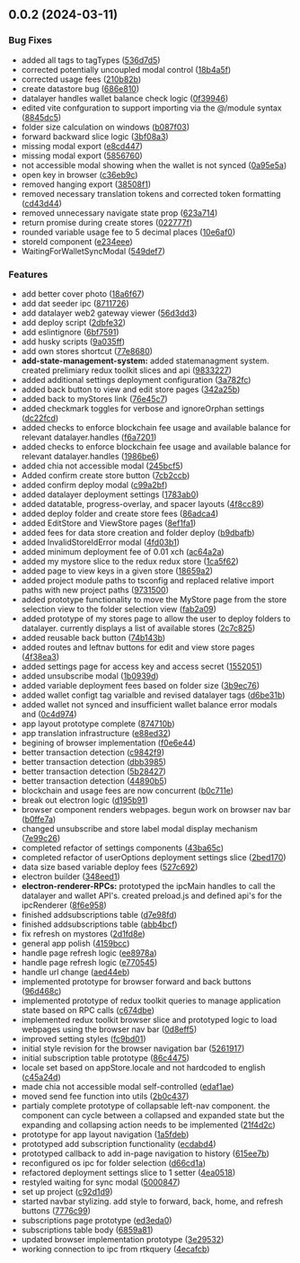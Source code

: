 ## 0.0.2 (2024-03-11)


### Bug Fixes

* added all tags to tagTypes ([536d7d5](https://github.com/Datalayer-Storage/Sprout-UI/commit/536d7d5833f977b346acf88d37c47ba05d9e8b5f))
* corrected potentially uncoupled modal control ([18b4a5f](https://github.com/Datalayer-Storage/Sprout-UI/commit/18b4a5fb72eb812acf36b71d62cc4a159534665e))
* corrected usage fees ([210b82b](https://github.com/Datalayer-Storage/Sprout-UI/commit/210b82b019f1a6b76fd0bbfe8238366d11a8f30c))
* create datastore bug ([686e810](https://github.com/Datalayer-Storage/Sprout-UI/commit/686e810659b35ae8db6aecf1324570ab2de3b3a3))
* datalayer handles wallet balance check logic ([0f39946](https://github.com/Datalayer-Storage/Sprout-UI/commit/0f399467dc0cd4079d68da0fa15e475c92decc74))
* edited vite confguration to support importing via the @/module syntax ([8845dc5](https://github.com/Datalayer-Storage/Sprout-UI/commit/8845dc5d13ac4c0f418a488f5164234338de8174))
* folder size calculation on windows ([b087f03](https://github.com/Datalayer-Storage/Sprout-UI/commit/b087f0370bd135d6a56355f8f360d2003f8d388f))
* forward backward slice logic ([3bf08a3](https://github.com/Datalayer-Storage/Sprout-UI/commit/3bf08a3ca9cb21180afe3da21609acbc1fb1444f))
* missing modal export ([e8cd447](https://github.com/Datalayer-Storage/Sprout-UI/commit/e8cd447c433658a801cacf9e3779e105dbe6ea02))
* missing modal export ([5856760](https://github.com/Datalayer-Storage/Sprout-UI/commit/5856760a7d435c6d35f29e5c2eb72ce6a9dc4fae))
* not accessible modal showing when the wallet is not synced ([0a95e5a](https://github.com/Datalayer-Storage/Sprout-UI/commit/0a95e5a1958d294871b071b9616071b31d9d6ac3))
* open key in browser ([c36eb9c](https://github.com/Datalayer-Storage/Sprout-UI/commit/c36eb9c0f13e6af0e1401188d8ec62e023e94f8d))
* removed hanging export ([38508f1](https://github.com/Datalayer-Storage/Sprout-UI/commit/38508f163d13f07333d915d43e3231b6c0433b08))
* removed necessary translation tokens and corrected token formatting ([cd43d44](https://github.com/Datalayer-Storage/Sprout-UI/commit/cd43d445c343df5f2f54d9b83e26296525b520aa))
* removed unnecessary navigate state prop ([623a714](https://github.com/Datalayer-Storage/Sprout-UI/commit/623a714b526a959db9247736dcfa6873a17645d9))
* return promise during create stores ([022777f](https://github.com/Datalayer-Storage/Sprout-UI/commit/022777fd5b51b5e8f0c296217770e3cb407aee4b))
* rounded variable usage fee to 5 decimal places ([10e6af0](https://github.com/Datalayer-Storage/Sprout-UI/commit/10e6af0b3f584421a12d4221354a832940834967))
* storeId component ([e234eee](https://github.com/Datalayer-Storage/Sprout-UI/commit/e234eee3e11183d54da5b6a86caeed596495c4c9))
* WaitingForWalletSyncModal ([549def7](https://github.com/Datalayer-Storage/Sprout-UI/commit/549def72adad63b3d7b638512c721035c263fad2))


### Features

* add better cover photo ([18a6f67](https://github.com/Datalayer-Storage/Sprout-UI/commit/18a6f67f87aecac499780dde4e39d62d13de35b7))
* add dat seeder ipc ([8711726](https://github.com/Datalayer-Storage/Sprout-UI/commit/8711726f6b889a7a26207b8c51b8097b275b8178))
* add datalayer web2 gateway viewer ([56d3dd3](https://github.com/Datalayer-Storage/Sprout-UI/commit/56d3dd3a6dd4d14c5a77c65d3ba47d43680801ae))
* add deploy script ([2dbfe32](https://github.com/Datalayer-Storage/Sprout-UI/commit/2dbfe328b3b691d794cf702c65c3ebc7d1c456c4))
* add eslintignore ([6bf7591](https://github.com/Datalayer-Storage/Sprout-UI/commit/6bf759102b43f81e2304ae5a99bca5be80fd231a))
* add husky scripts ([9a035ff](https://github.com/Datalayer-Storage/Sprout-UI/commit/9a035ff81e4631ac5a48cb3920ff91008d5fd649))
* add own stores shortcut ([77e8680](https://github.com/Datalayer-Storage/Sprout-UI/commit/77e8680512a0fad295299ccdbdc247174c54b970))
* **add-state-management-system:** added statemanagment system. created prelimiary redux toolkit slices and api ([9833227](https://github.com/Datalayer-Storage/Sprout-UI/commit/98332274cac0c776a66a2ca3d259c55e23005671))
* added additional settings deployment configuration ([3a782fc](https://github.com/Datalayer-Storage/Sprout-UI/commit/3a782fc40e319d60c60d5e579c746d5cf092dd75))
* added back button to view and edit store pages ([342a25b](https://github.com/Datalayer-Storage/Sprout-UI/commit/342a25b2dc4e212fd3199cec662cc8da3816090b))
* added back to myStores link ([76e45c7](https://github.com/Datalayer-Storage/Sprout-UI/commit/76e45c76f6b11620dba7daa7c87857b79becf9c0))
* added checkmark toggles for verbose and ignoreOrphan settings ([dc22fcd](https://github.com/Datalayer-Storage/Sprout-UI/commit/dc22fcd5930c8eaffca05b351a410bf22df4c1a8))
* added checks to enforce blockchain fee usage and available balance for relevant datalayer.handles ([f6a7201](https://github.com/Datalayer-Storage/Sprout-UI/commit/f6a720135ff4470a379e9cdf0363ab861864142e))
* added checks to enforce blockchain fee usage and available balance for relevant datalayer.handles ([1986be6](https://github.com/Datalayer-Storage/Sprout-UI/commit/1986be61b63652f20d7866a1d8b15a04053604ea))
* added chia not accessible modal ([245bcf5](https://github.com/Datalayer-Storage/Sprout-UI/commit/245bcf583e031a905cb1f4a5f4afb67d52e44e87))
* Added confirm create store button ([7cb2ccb](https://github.com/Datalayer-Storage/Sprout-UI/commit/7cb2ccb49c041b916ad27efae89db5d55e8ec4b7))
* added confirm deploy modal ([c99a2bf](https://github.com/Datalayer-Storage/Sprout-UI/commit/c99a2bf798dd294e6fea62b23be2d13ce4ebdee4))
* added datalayer deployment settings ([1783ab0](https://github.com/Datalayer-Storage/Sprout-UI/commit/1783ab023688b662c07a623ad83343851fd36d7c))
* added datatable, progress-overlay, and spacer layouts ([4f8cc89](https://github.com/Datalayer-Storage/Sprout-UI/commit/4f8cc895b741cca24f0ac1e7ffb761ee023dcebe))
* added deploy folder and create store fees ([86adca4](https://github.com/Datalayer-Storage/Sprout-UI/commit/86adca4a59aa7f5fa7db93e3f438a688b904c01b))
* added EditStore and ViewStore pages ([8ef1fa1](https://github.com/Datalayer-Storage/Sprout-UI/commit/8ef1fa1dc6a5a1ddbd3f651d562bfafde72611a3))
* added fees for data store creation and folder deploy ([b9dbafb](https://github.com/Datalayer-Storage/Sprout-UI/commit/b9dbafb05db7c78d2b464f77b8e461dd295ea0be))
* added InvalidStoreIdError modal ([4fd03b1](https://github.com/Datalayer-Storage/Sprout-UI/commit/4fd03b13cac8bb54d11b73b34a888a3ed7ab650f))
* added minimum deployment fee of 0.01 xch ([ac64a2a](https://github.com/Datalayer-Storage/Sprout-UI/commit/ac64a2ac92936153791f3351fe2eaae6f8654f49))
* added my mystore slice to the redux redux store ([1ca5f62](https://github.com/Datalayer-Storage/Sprout-UI/commit/1ca5f622fb80a83f95aff96b55353028dd34e359))
* added page to view keys in a given store ([18659a2](https://github.com/Datalayer-Storage/Sprout-UI/commit/18659a2f7bfdd3d9fe893612f77ec4bf0e5c895e))
* added project module paths to tsconfig and replaced relative import paths with new project paths ([9731500](https://github.com/Datalayer-Storage/Sprout-UI/commit/97315009fad5ac6ae893ac97dd9dc64f84d2867c))
* added prototype functionality to move the MyStore page from the store selection view to the folder selection view ([fab2a09](https://github.com/Datalayer-Storage/Sprout-UI/commit/fab2a09dca9aa402157b990021fb74d7b66d3843))
* added prototype of my stores page to allow the user to deploy folders to datalayer. currently displays a list of available stores ([2c7c825](https://github.com/Datalayer-Storage/Sprout-UI/commit/2c7c825ea1f00602d2da5fb0b68b55c789c3053c))
* added reusable back button ([74b143b](https://github.com/Datalayer-Storage/Sprout-UI/commit/74b143b13019a64189ada9768e599769db4aa8d6))
* added routes and leftnav buttons for edit and view store pages ([4f38ea3](https://github.com/Datalayer-Storage/Sprout-UI/commit/4f38ea3cb8921305777230f4e7e85a18ec785e92))
* added settings page for access key and access secret ([1552051](https://github.com/Datalayer-Storage/Sprout-UI/commit/155205118b3abf68486e77700d2a163182d97e39))
* added unsubscribe modal ([1b0939d](https://github.com/Datalayer-Storage/Sprout-UI/commit/1b0939d58e2a5c83cf47f17149ce48419f9e4f71))
* added variable deployment fees based on folder size ([3b9ec76](https://github.com/Datalayer-Storage/Sprout-UI/commit/3b9ec766e69eba4fc70e478b82fe16fb5d6b01a9))
* added wallet configt tag varialble and revised datalayer tags ([d6be31b](https://github.com/Datalayer-Storage/Sprout-UI/commit/d6be31bf59b8ca6159144c5a34c32824e39b03be))
* added wallet not synced and insufficient wallet balance error modals and ([0c4d974](https://github.com/Datalayer-Storage/Sprout-UI/commit/0c4d974ad7930240042d9d7c535565da0cad8ce0))
* app layout prototype complete ([874710b](https://github.com/Datalayer-Storage/Sprout-UI/commit/874710b8478f5ca29e08f9c240b5e0f0f4bf0029))
* app translation infrastructure ([e88ed32](https://github.com/Datalayer-Storage/Sprout-UI/commit/e88ed32131a7506d7c0b496215c53eec799f0aa0))
* begining of browser implementation ([f0e6e44](https://github.com/Datalayer-Storage/Sprout-UI/commit/f0e6e44d0171e576b484916eea08000ac0d9291a))
* better transaction detection ([c9842f9](https://github.com/Datalayer-Storage/Sprout-UI/commit/c9842f939185a1469d98600cb113607b2ef883c1))
* better transaction detection ([dbb3985](https://github.com/Datalayer-Storage/Sprout-UI/commit/dbb39851054dbc749f4e80b904f4aeac0d455c84))
* better transaction detection ([5b28427](https://github.com/Datalayer-Storage/Sprout-UI/commit/5b28427327632d3f7da9e38c67fe60fbdaf69bdf))
* better transaction detection ([44890b5](https://github.com/Datalayer-Storage/Sprout-UI/commit/44890b50f43f59c55638ea4601025723e646a165))
* blockchain and usage fees are now concurrent ([b0c711e](https://github.com/Datalayer-Storage/Sprout-UI/commit/b0c711efad61aaa5d2596bbee1d30fb6dab71d05))
* break out electron logic ([d195b91](https://github.com/Datalayer-Storage/Sprout-UI/commit/d195b91ad8fce370d1fe958177d5b9016d645319))
* browser component renders webpages. begun work on browser nav bar ([b0ffe7a](https://github.com/Datalayer-Storage/Sprout-UI/commit/b0ffe7a470b23efc2414c050601c14fd10bbaaee))
* changed unsubscribe and store label modal display mechanism ([7e99c26](https://github.com/Datalayer-Storage/Sprout-UI/commit/7e99c263be8a109771f145e9fdc147091d4a466f))
* completed refactor of settings components ([43ba65c](https://github.com/Datalayer-Storage/Sprout-UI/commit/43ba65c385aa156045249d4aa90f39e019e777fe))
* completed refactor of userOptions deployment settings slice ([2bed170](https://github.com/Datalayer-Storage/Sprout-UI/commit/2bed170eb519715114084810c70280d333ef4398))
* data size based variable deploy fees ([527c692](https://github.com/Datalayer-Storage/Sprout-UI/commit/527c692087c8a7ffa520ee34b5c9620fa3b89047))
* electron builder ([348eed1](https://github.com/Datalayer-Storage/Sprout-UI/commit/348eed1fa3faed28d002d6a714f48b476a1108bd))
* **electron-renderer-RPCs:** prototyped the ipcMain handles to call the datalayer and wallet API's. created preload.js and defined api's for the ipcRenderer ([8f6e958](https://github.com/Datalayer-Storage/Sprout-UI/commit/8f6e95809370c9ee655f2459f2e8e1b41e920803))
* finished addsubscriptions table ([d7e98fd](https://github.com/Datalayer-Storage/Sprout-UI/commit/d7e98fdc9a69712c7da4c173a322a9625c416051))
* finished addsubscriptions table ([abb4bcf](https://github.com/Datalayer-Storage/Sprout-UI/commit/abb4bcffec141fa473bdf77f75a836731205a1d0))
* fix refresh on mystores ([2d1fd8e](https://github.com/Datalayer-Storage/Sprout-UI/commit/2d1fd8e5c8b4d5a01a8dbbbbfbd83b00d159d7cb))
* general app polish ([4159bcc](https://github.com/Datalayer-Storage/Sprout-UI/commit/4159bcc6d3967d5b8fbcfe65fd8489ecdf2e6911))
* handle page refresh logic ([ee8978a](https://github.com/Datalayer-Storage/Sprout-UI/commit/ee8978af2c9f217568d9d9132990af1f1d627350))
* handle page refresh logic ([e770545](https://github.com/Datalayer-Storage/Sprout-UI/commit/e77054504ea7505930e5c99ff28b8218950367f1))
* handle url change ([aed44eb](https://github.com/Datalayer-Storage/Sprout-UI/commit/aed44eb187678ba924aa82bc1112c45c29ce6ce7))
* implemented prototype for browser forward and back buttons ([96d468c](https://github.com/Datalayer-Storage/Sprout-UI/commit/96d468c9d057f8acc908eb4beb5e4288395f98fd))
* implemented prototype of redux toolkit queries to manage application state based on RPC calls ([c674dbe](https://github.com/Datalayer-Storage/Sprout-UI/commit/c674dbec550d37fb1c243c080be35f48c672edb9))
* implemented redux toolkit browser slice and prototyped logic to load webpages using the browser nav bar ([0d8eff5](https://github.com/Datalayer-Storage/Sprout-UI/commit/0d8eff506bb71f5381a78956d9d86b8a0311eae9))
* improved setting styles ([fc9bd01](https://github.com/Datalayer-Storage/Sprout-UI/commit/fc9bd017628c3e362bc7434686d52c3984f3e871))
* initial style revision for the browser navigation bar ([5261917](https://github.com/Datalayer-Storage/Sprout-UI/commit/526191737a9e7169f60af3b275ff70bff25b0856))
* initial subscription table prototype ([86c4475](https://github.com/Datalayer-Storage/Sprout-UI/commit/86c44757cf4fd6db78cc2ad486909fdf912c4572))
* locale set based on appStore.locale and not hardcoded to english ([c45a24d](https://github.com/Datalayer-Storage/Sprout-UI/commit/c45a24d3376ef9d00a564d92d3b1a71cf08c1eb7))
* made chia not accessible modal self-controlled ([edaf1ae](https://github.com/Datalayer-Storage/Sprout-UI/commit/edaf1ae45faaa44572bb9e8e63de71a1e36c4aa5))
* moved send fee function into utils ([2b0c437](https://github.com/Datalayer-Storage/Sprout-UI/commit/2b0c43734c349dd7a6775912dc4d1ea350aba8fd))
* partialy complete prototype of collapsable left-nav component. the component can cycle between a collapsed and expanded state but the expanding and collapsing action needs to be implemented ([21f4d2c](https://github.com/Datalayer-Storage/Sprout-UI/commit/21f4d2ca8a01d2e4e545bf22e48ed11eb818f02e))
* prototype for app layout navigation ([1a5fdeb](https://github.com/Datalayer-Storage/Sprout-UI/commit/1a5fdeb0e104debd4e9e562c4fb463a962611fea))
* prototyped add subscription functionality ([ecdabd4](https://github.com/Datalayer-Storage/Sprout-UI/commit/ecdabd49da32505013c4df52eedc63a34f18ed21))
* prototyped callback to add in-page navigation to history ([615ee7b](https://github.com/Datalayer-Storage/Sprout-UI/commit/615ee7bd24015d6c2e20ae353c9685cb3cdee259))
* reconfigured os ipc for folder selection ([d66cd1a](https://github.com/Datalayer-Storage/Sprout-UI/commit/d66cd1a76ef7bce3b44125abef85ba5841913917))
* refactored deployment settings slice to 1 setter ([4ea0518](https://github.com/Datalayer-Storage/Sprout-UI/commit/4ea05185eca88f531cf3420eb1db2135a66e6e14))
* restyled waiting for sync modal ([5000847](https://github.com/Datalayer-Storage/Sprout-UI/commit/50008471343b6f774d6fda50bd16cf64763e0906))
* set up project ([c92d1d9](https://github.com/Datalayer-Storage/Sprout-UI/commit/c92d1d9edd9844fbc24e56b4464527b9b4e92a15))
* started navbar stylizing. add style to forward, back, home, and refresh buttons ([7776c99](https://github.com/Datalayer-Storage/Sprout-UI/commit/7776c99e7ea274ed62543df87c38549b2986d020))
* subscriptions page prototype ([ed3eda0](https://github.com/Datalayer-Storage/Sprout-UI/commit/ed3eda00ee3d5cbebf3c7e3274071ceb815b3000))
* subscriptions table body ([6859a81](https://github.com/Datalayer-Storage/Sprout-UI/commit/6859a81131d9280ca5d42cd94a87ca9e39471791))
* updated browser implementation prototype ([3e29532](https://github.com/Datalayer-Storage/Sprout-UI/commit/3e29532200997135c1e5a6c5d438d2e25001ff4f))
* working connection to ipc from rtkquery ([4ecafcb](https://github.com/Datalayer-Storage/Sprout-UI/commit/4ecafcb5f17f3d2e700eccdfe9a39dc65309c11e))



